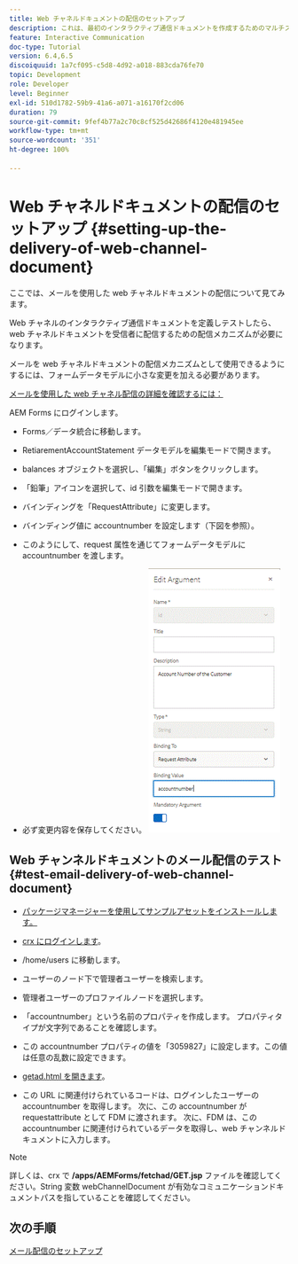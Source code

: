 ```yaml
---
title: Web チャネルドキュメントの配信のセットアップ
description: これは、最初のインタラクティブ通信ドキュメントを作成するためのマルチステップチュートリアルの最後のパートです。ここでは、メールを使用した web チャネルドキュメントの配信について見てみます。
feature: Interactive Communication
doc-type: Tutorial
version: 6.4,6.5
discoiquuid: 1a7cf095-c5d8-4d92-a018-883cda76fe70
topic: Development
role: Developer
level: Beginner
exl-id: 510d1782-59b9-41a6-a071-a16170f2cd06
duration: 79
source-git-commit: 9fef4b77a2c70c8cf525d42686f4120e481945ee
workflow-type: tm+mt
source-wordcount: '351'
ht-degree: 100%

---
```


# Web チャネルドキュメントの配信のセットアップ {#setting-up-the-delivery-of-web-channel-document}


ここでは、メールを使用した web チャネルドキュメントの配信について見てみます。

Web チャネルのインタラクティブ通信ドキュメントを定義しテストしたら、web チャネルドキュメントを受信者に配信するための配信メカニズムが必要になります。

メールを web チャネルドキュメントの配信メカニズムとして使用できるようにするには、フォームデータモデルに小さな変更を加える必要があります。

[メールを使用した web チャネル配信の詳細を確認するには：](/help/forms/interactive-communications/delivery-of-web-channel-document-tutorial-use.md)

AEM Forms にログインします。

* Forms／データ統合に移動します。

* RetiarementAccountStatement データモデルを編集モードで開きます。

* balances オブジェクトを選択し、「編集」ボタンをクリックします。

* 「鉛筆」アイコンを選択して、id 引数を編集モードで開きます。

* バインディングを「RequestAttribute」に変更します。

* バインディング値に accountnumber を設定します（下図を参照）。

* このようにして、request 属性を通じてフォームデータモデルに accountnumber を渡します。

* 必ず変更内容を保存してください。
  ![fdm](assets/requestattribute.gif)

## Web チャンネルドキュメントのメール配信のテスト {#test-email-delivery-of-web-channel-document}

* [パッケージマネージャーを使用してサンプルアセットをインストールします。](assets/webchanneldelivery.zip)
* [crx にログインします](http://localhost:4502/crx/de/index.jsp#)。

* /home/users に移動します。

* ユーザーのノード下で管理者ユーザーを検索します。

* 管理者ユーザーのプロファイルノードを選択します。

* 「accountnumber」という名前のプロパティを作成します。 プロパティタイプが文字列であることを確認します。

* この accountnumber プロパティの値を「3059827」に設定します。この値は任意の乱数に設定できます。

* [getad.html を開きます](http://localhost:4502/content/getad.html)。

* この URL に関連付けられているコードは、ログインしたユーザーの accountnumber を取得します。 次に、この accountnumber が requestattribute として FDM に渡されます。 次に、FDM は、この accountnumber に関連付けられているデータを取得し、web チャンネルドキュメントに入力します。

>[!NOTE]
>
>詳しくは、crx で **/apps/AEMForms/fetchad/GET.jsp** ファイルを確認してください。String 変数 webChannelDocument が有効なコミュニケーションドキュメントパスを指していることを確認してください。

## 次の手順

[メール配信のセットアップ](../interactive-communications/delivery-of-web-channel-document-tutorial-use.md)